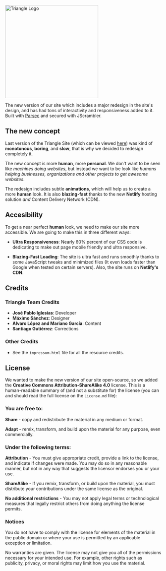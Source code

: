 <img src="https://triangle.mx/img/LogoYellow.svg" alt="Triangle Logo" width="300px">

The new version of our site which includes a major redesign in the site's design, and has had tons of interactivity and responsiveness added to it. Built with <a href="https://github.com/Triangle-MX/Parsec">Parsec</a> and secured with JScrambler.

## The new concept

Last version of the Triangle Site (which can be viewed <a href="https://triangle-mx.github.io/Triangle-3.0">here</a>) was kind of **monotonous**, **boring**, and **slow**, that is why we decided to redesign completely it.

The new concept is more **human**, more **personal**. We don't want to be seen like <i>machines doing websites</i>, but instead we want to be look like <i>humans helping businesses, organizations and other projects to get awesome websites</i>.

The redesign includes subtle **animations**, which will help us to create a more **human** look. It is also **blazing-fast** thanks to the new **Netlify** hosting solution *and* Content Delivery Network (CDN).

## Accesibility

To get a near perfect **human** look, we need to make our site more accessible. We are going to make this in three different ways:

- **Ultra Responsiveness**: Nearly 60% percent of our CSS code is dedicating to make out page mobile friendly and ultra responsive.

- **Blazing-Fast Loading**: The site is ultra fast and runs smoothly thanks to some JavaScript tweaks and minimized files (It even loads faster than Google when tested on certain servers). Also, the site runs on **Netlify's CDN**.

## Credits

### Triangle Team Credits
- **José Pablo Iglesias**: Developer
- **Máximo Sánchez**: Designer
- **Alvaro López and Mariano García**: Content
- **Santiago Gutiérrez**: Corrections

### Other Credits
- See the ```impressum.html``` file for all the resource credits.

## License

We wanted to make the new version of our site open-source, so we added the **Creative Commons Attribution-ShareAlike 4.0** license. This is a human-readable summary of (and not a substitute for) the license (you can and should read the full license on the <code>License.md</code> file):

### You are free to:

**Share** - copy and redistribute the material in any medium or format.

**Adapt** - remix, transform, and build upon the material
for any purpose, even commercially.

### Under the following terms:

**Attribution** - You must give appropriate credit, provide a link to the license, and indicate if changes were made. You may do so in any reasonable manner, but not in any way that suggests the licensor endorses you or your use.

**ShareAlike** - If you remix, transform, or build upon the material, you must distribute your contributions under the same license as the original.

**No additional restrictions** - You may not apply legal terms or technological measures that legally restrict others from doing anything the license permits.

### Notices

You do not have to comply with the license for elements of the material in the public domain or where your use is permitted by an applicable exception or limitation.

No warranties are given. The license may not give you all of the permissions necessary for your intended use. For example, other rights such as publicity, privacy, or moral rights may limit how you use the material.

